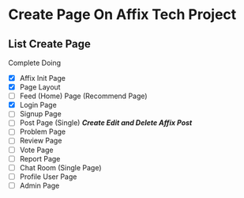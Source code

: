 # Create Page On Affix Tech Project

## List Create Page
Complete    Doing   
-   [x] Affix Init Page
-   [x] Page Layout
-   [ ] Feed (Home) Page (Recommend Page)
-   [x] Login Page
-   [ ] Signup Page
-   [ ] Post Page (Single) ***Create Edit and Delete Affix Post***
-   [ ] Problem Page
-   [ ] Review Page
-   [ ] Vote Page
-   [ ] Report Page
-   [ ] Chat Room (Single Page)
-   [ ] Profile User Page
-   [ ] Admin Page
